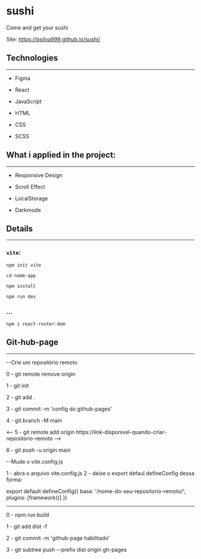 # sushi
  Come and get your sushi

Site: https://psilva999.github.io/sushi/

## Technologies
___
* Figma
* React
* JavaScript

* HTML
* CSS
* SCSS

## What i applied in the project:
___
* Responsive Design
* Scroll Effect

* LocalStorage
* Darkmode

## Details

___
### `vite`:

`npm init vite`

`cd nome-app`

`npm install`

`npm run dev`
### ...
`npm i react-router-dom`

## Git-hub-page
___
--Crie um repositório remoto

0 - git remote remove origin

1 - git init

2 - git add .

3 - git commit -m 'config do github-pages'

4 - git branch -M main

<-- 5 - git remote add origin https://link-disponivel-quando-criar-repositorio-remoto -->

6 - git push -u origin main

--Mude o vite.config.js

1 - abra o arquivo vite.config.js
2 - deixe o export defaul defineConfig dessa forma:

export default defineConfig({
  base: '/nome-do-seu-repositorio-remoto/',
  plugins: [framework()]
})

------

0 - npm run build

1 - git add dist -f

2 - git commit -m 'github-page habilitado'

3 - git subtree push --prefix dist origin gh-pages
